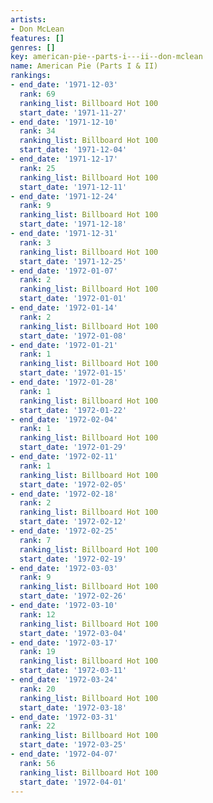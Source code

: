 ```yaml
---
artists:
- Don McLean
features: []
genres: []
key: american-pie--parts-i---ii--don-mclean
name: American Pie (Parts I & II)
rankings:
- end_date: '1971-12-03'
  rank: 69
  ranking_list: Billboard Hot 100
  start_date: '1971-11-27'
- end_date: '1971-12-10'
  rank: 34
  ranking_list: Billboard Hot 100
  start_date: '1971-12-04'
- end_date: '1971-12-17'
  rank: 25
  ranking_list: Billboard Hot 100
  start_date: '1971-12-11'
- end_date: '1971-12-24'
  rank: 9
  ranking_list: Billboard Hot 100
  start_date: '1971-12-18'
- end_date: '1971-12-31'
  rank: 3
  ranking_list: Billboard Hot 100
  start_date: '1971-12-25'
- end_date: '1972-01-07'
  rank: 2
  ranking_list: Billboard Hot 100
  start_date: '1972-01-01'
- end_date: '1972-01-14'
  rank: 2
  ranking_list: Billboard Hot 100
  start_date: '1972-01-08'
- end_date: '1972-01-21'
  rank: 1
  ranking_list: Billboard Hot 100
  start_date: '1972-01-15'
- end_date: '1972-01-28'
  rank: 1
  ranking_list: Billboard Hot 100
  start_date: '1972-01-22'
- end_date: '1972-02-04'
  rank: 1
  ranking_list: Billboard Hot 100
  start_date: '1972-01-29'
- end_date: '1972-02-11'
  rank: 1
  ranking_list: Billboard Hot 100
  start_date: '1972-02-05'
- end_date: '1972-02-18'
  rank: 2
  ranking_list: Billboard Hot 100
  start_date: '1972-02-12'
- end_date: '1972-02-25'
  rank: 7
  ranking_list: Billboard Hot 100
  start_date: '1972-02-19'
- end_date: '1972-03-03'
  rank: 9
  ranking_list: Billboard Hot 100
  start_date: '1972-02-26'
- end_date: '1972-03-10'
  rank: 12
  ranking_list: Billboard Hot 100
  start_date: '1972-03-04'
- end_date: '1972-03-17'
  rank: 19
  ranking_list: Billboard Hot 100
  start_date: '1972-03-11'
- end_date: '1972-03-24'
  rank: 20
  ranking_list: Billboard Hot 100
  start_date: '1972-03-18'
- end_date: '1972-03-31'
  rank: 22
  ranking_list: Billboard Hot 100
  start_date: '1972-03-25'
- end_date: '1972-04-07'
  rank: 56
  ranking_list: Billboard Hot 100
  start_date: '1972-04-01'
---
```


